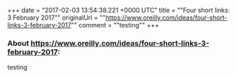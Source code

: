 +++
date = "2017-02-03 13:54:38.221 +0000 UTC"
title = ""Four short links: 3 February 2017""
originalUrl = ""https://www.oreilly.com/ideas/four-short-links-3-february-2017""
comment = ""testing""
+++

### About https://www.oreilly.com/ideas/four-short-links-3-february-2017:

testing
